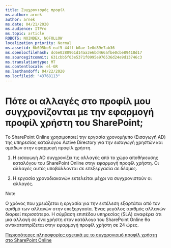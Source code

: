 ```yaml
---
title: Συγχρονισμός προφίλ
ms.author: arnek
author: arnek
ms.date: 04/21/2020
ms.audience: ITPro
ms.topic: article
ROBOTS: NOINDEX, NOFOLLOW
localization_priority: Normal
ms.assetid: 6b695be8-eaf5-44ff-b0ae-1e0d89e7ab36
ms.openlocfilehash: dc6e0280961d14aa3e6bd466afbe0cbe89418d17
ms.sourcegitcommit: 631cbb5f03e5371f0995e976536d24e9d13746c3
ms.translationtype: MT
ms.contentlocale: el-GR
ms.lasthandoff: 04/22/2020
ms.locfileid: "43768113"
---
```

# <a name="when-do-my-profile-changes-sync-to-the-sharepoint-user-profile-application"></a>Πότε οι αλλαγές στο προφίλ μου συγχρονίζονται με την εφαρμογή προφίλ χρήστη του SharePoint;

Το SharePoint Online χρησιμοποιεί την εργασία χρονομήυπο (Εισαγωγή AD) της υπηρεσίας καταλόγου Active Directory για την εισαγωγή χρηστών και ομάδων στην εφαρμογή προφίλ χρήστη. 
  
1. Η εισαγωγή AD συγχρονίζει τις αλλαγές από το χώρο αποθήκευσης καταλόγου του SharePoint Online στην εφαρμογή προφίλ χρήστη. Οι αλλαγές αυτές υποβάλλονται σε επεξεργασία σε δέσμες.
    
2. Η εργασία χρονοδιακανών εκτελείται μέχρι να συγχρονιστούν οι αλλαγές.
    
> [!NOTE]
> Ο χρόνος που χρειάζεται η εργασία για την εκτέλεση εξαρτάται από τον αριθμό των αλλαγών στην επεξεργασία. Ένας μεγάλος αριθμός αλλαγών διαρκεί περισσότερο. Η σύμβαση επιπέδου υπηρεσίας (SLA) αναφέρει ότι μια αλλαγή σε ένα χρήστη στον κατάλογο του SharePoint Online θα αντικατοπτρίζεται στην εφαρμογή προφίλ χρήστη σε 24 ώρες. 
  
[Περισσότερες πληροφορίες σχετικά με το συγχρονισμό προφίλ χρήστη στο SharePoint Online](https://go.microsoft.com/fwlink/?linkid=875671)
  

